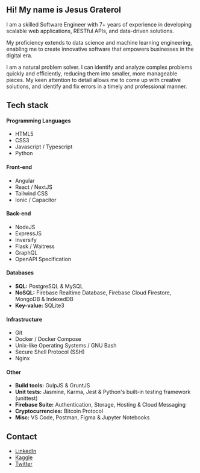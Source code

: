 ## Hi! My name is Jesus Graterol

I am a skilled Software Engineer with 7+ years of experience in developing scalable web applications, RESTful APIs, and data-driven solutions. 

My proficiency extends to data science and machine learning engineering, enabling me to create innovative software that empowers businesses in the digital era.

I am a natural problem solver. I can identify and analyze complex problems quickly and efficiently, reducing them into smaller, more manageable pieces. My keen attention to detail allows me to come up with creative solutions, and identify and fix errors in a timely and professional manner.


## Tech stack

#### Programming Languages

- HTML5
- CSS3
- Javascript / Typescript
- Python

#### Front-end

- Angular
- React / NextJS
- Tailwind CSS
- Ionic / Capacitor

#### Back-end

- NodeJS
- ExpressJS
- Inversify
- Flask / Waitress
- GraphQL
- OpenAPI Specification


#### Databases

- **SQL:** PostgreSQL & MySQL
- **NoSQL:** Firebase Realtime Database, Firebase Cloud Firestore, MongoDB & IndexedDB
- **Key-value:** SQLite3

  
#### Infrastructure

- Git
- Docker / Docker Compose
- Unix-like Operating Systems / GNU Bash
- Secure Shell Protocol (SSH)
- Nginx

  
#### Other

- **Build tools:** GulpJS & GruntJS
- **Unit tests:** Jasmine, Karma, Jest & Python's built-in testing framework (unittest)
- **Firebase Suite:** Authentication, Storage, Hosting & Cloud Messaging
- **Cryptocurrencies:** Bitcoin Protocol
- **Misc:** VS Code, Postman, Figma & Jupyter Notebooks


## Contact
- [LinkedIn](https://www.linkedin.com/in/jesus-graterol/)
- [Kaggle](https://www.kaggle.com/jesusgraterol)
- [Twitter](https://twitter.com/jesusgrat_dev)
